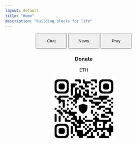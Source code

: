 ```yaml
---
layout: default
title: "Home"
description: "Building blocks for life"
---
```

<center>
  <a href="https://chat.mu.xyz"><button style="height: 50px; width: 100px; cursor: pointer;">Chat</button></a>
  <a href="https://news.mu.xyz"><button style="height: 50px; width: 100px; cursor: pointer;">News</button></a>
  <a href="https://pray.mu.xyz"><button style="height: 50px; width: 100px; cursor: pointer;">Pray</button></a>

  <h3>Donate</h3>
  <p>ETH</p>
  <a href="0x36C34859bcf9DCC706f1fE2D5789f21f51495499"><img src="images/Screenshot_20240222-185412.png" style="width: 200px; height: auto;" ></a>
</center>
